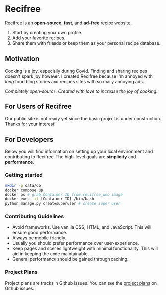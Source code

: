 # Recifree

Recifree is an **open-source**, **fast**, and **ad-free** recipe website.

1. Start by creating your own profile. 
1. Add your favorite recipes. 
1. Share them with friends or keep them as your personal recipe database.

## Motivation

Cooking is a joy, especially during Covid. Finding and sharing recipes doesn't spark joy however. I 
created Recifree because I'm annoyed with *long* food blog stories and recipes sites with
so many annoying ads.

*Completely open-source. Created with love to increase the joy of cooking.*

## For Users of Recifree

Our public site is not ready yet since the basic project is under construction. Thanks 
for your interest!

## For Developers

Below you will find information on setting up your local environment and contributing to 
Recifree. The high-level goals are **simplicity** and **performance**.

### Getting started

```bash
mkdir -p data/db
docker compose up
docker ps # grab Container ID from recifree_web image
docker exec -it [Container ID] /bin/bash
python manage.py createsuperuser # create super user
```

### Contributing Guidelines

- Avoid frameworks. Use vanilla CSS, HTML, and JavaScript. This will ensure good performance.
- Always be mobile friendly.
- Usually you should prefer performance over user-experience.
- Keep pages and scenes lightweight with minimal functionality. This will aid in keeping the code maintainable.
- General performance should be gained through caching.

### Project Plans

Project plans are tracks in Github issues. You can see the [project plans](https://github.com/buwilliams/recifree/issues?q=is%3Aissue+is%3Aopen+release) on Github issues.